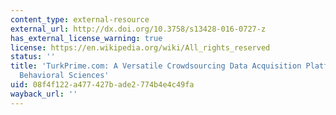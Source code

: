 ```yaml
---
content_type: external-resource
external_url: http://dx.doi.org/10.3758/s13428-016-0727-z
has_external_license_warning: true
license: https://en.wikipedia.org/wiki/All_rights_reserved
status: ''
title: 'TurkPrime.com: A Versatile Crowdsourcing Data Acquisition Platform for the
  Behavioral Sciences'
uid: 08f4f122-a477-427b-ade2-774b4e4c49fa
wayback_url: ''
---
```


